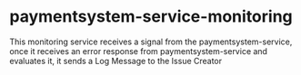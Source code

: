 # paymentsystem-service-monitoring
This monitoring service receives a signal from the paymentsystem-service, once it receives an error response from paymentsystem-service and evaluates it, it sends a Log Message to the Issue Creator
